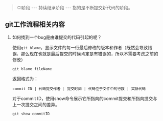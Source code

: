 > CI阶段 --- 持续继承阶段 --- 指的是不断提交新代码的阶段。

## git工作流程相关内容

1. 如何找到一个bug是由谁提交的代码引起的呢？

   使用`git blame`，显示文件的每一行最后修改的版本和作者（既然会导致错误，那么现在也就是最后提交的时候肯定是有错误的，所以不需要考虑之前的修改）

   ```
   git blame fileName
   ```

   返回格式为：

   ```
   commit ID | 代码提交作者 | 提交时间 | 代码位于文件中的行数 | 实际代码
   ```

   对于commit ID，使用show命令展示它所指向的commit提交和所指向提交与上一次提交之间的差异。

   ```
   git show commitID
   ```

   